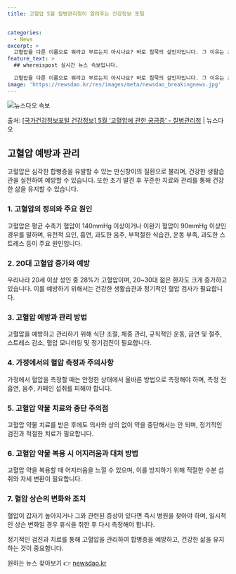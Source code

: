 ```yaml
---
title: 고혈압 5월 질병관리청이 알려주는 건강정보 포털


categories:
  - News
excerpt: >
  고혈압을 다른 이름으로 뭐라고 부르는지 아시나요? 바로 침묵의 살인자입니다. 그 이유는 초기에는 증상이 뚜렷…
feature_text: >
  ## whereispost 실시간 뉴스 속보입니다.

  고혈압을 다른 이름으로 뭐라고 부르는지 아시나요? 바로 침묵의 살인자입니다. 그 이유는 초기에는 증상이 뚜렷…
image: 'https://newsdao.kr/res/images/meta/newsdao_breakingnews.jpg'
---
```


![뉴스다오 속보](https://newsdao.kr/res/images/meta/newsdao_breakingnews.jpg)

<p>출처: <a href="https://newsdao.kr/3749" rel="dofollow">[국가건강정보포털 건강정보] 5월 ‘고혈압에 관한 궁금증’ - 질병관리청</a> | 뉴스다오</p>

<h2 data-ke-size="size26">고혈압 예방과 관리</h2>
고혈압은 심각한 합병증을 유발할 수 있는 만신창이의 질환으로 불리며, 건강한 생활습관을 실천하여 예방할 수 있습니다. 또한 초기 발견 후 꾸준한 치료와 관리를 통해 건강한 삶을 유지할 수 있습니다.

<h3>1. 고혈압의 정의와 주요 원인</h3>
고혈압은 평균 수축기 혈압이 140mmHg 이상이거나 이완기 혈압이 90mmHg 이상인 경우를 말하며, 유전적 요인, 흡연, 과도한 음주, 부적절한 식습관, 운동 부족, 과도한 스트레스 등이 주요 원인입니다.

<h3>2. 20대 고혈압 증가와 예방</h3>
우리나라 20세 이상 성인 중 28%가 고혈압이며, 20~30대 젊은 환자도 크게 증가하고 있습니다. 이를 예방하기 위해서는 건강한 생활습관과 정기적인 혈압 검사가 필요합니다.

<h3>3. 고혈압 예방과 관리 방법</h3>
고혈압을 예방하고 관리하기 위해 식단 조절, 체중 관리, 규칙적인 운동, 금연 및 절주, 스트레스 감소, 혈압 모니터링 및 정기검진이 필요합니다.

<h3>4. 가정에서의 혈압 측정과 주의사항</h3>
가정에서 혈압을 측정할 때는 안정한 상태에서 올바른 방법으로 측정해야 하며, 측정 전 흡연, 음주, 카페인 섭취를 피해야 합니다.

<h3>5. 고혈압 약물 치료와 중단 주의점</h3>
고혈압 약물 치료를 받은 후에도 의사와 상의 없이 약을 중단해서는 안 되며, 정기적인 검진과 적절한 치료가 필요합니다.

<h3>6. 고혈압 약물 복용 시 어지러움과 대처 방법</h3>
고혈압 약을 복용할 때 어지러움을 느낄 수 있으며, 이를 방지하기 위해 적절한 수분 섭취와 자세 변환이 필요합니다.

<h3>7. 혈압 상슨의 변화와 조치</h3>
혈압이 갑자기 높아지거나 그와 관련된 증상이 있다면 즉시 병원을 찾아야 하며, 일시적인 상슨 변화일 경우 휴식을 취한 후 다시 측정해야 합니다.

정기적인 검진과 치료를 통해 고혈압을 관리하여 합병증을 예방하고, 건강한 삶을 유지하는 것이 중요합니다.  

원하는 뉴스 찾아보기 👉 <a href="https://newsdao.kr" rel="dofollow">newsdao.kr</a>


